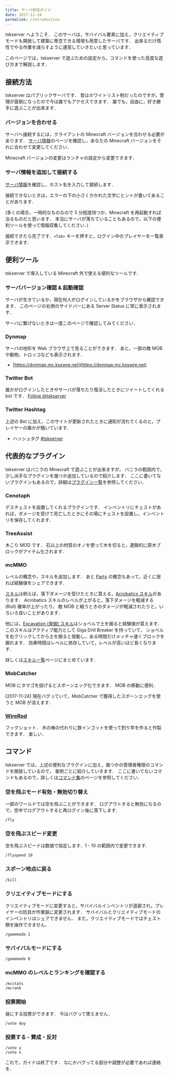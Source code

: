 ```yaml
---
title: サーバ参加ガイド
date: 2017-11-24
permalink: /introduction
---
```


tskserver へようこそ．
このサーバは，サバイバル要素に加え，クリエイティブモードも開放して建築に専念できる環境も用意したサーバです．
出来るだけ惰性でやる作業を減らすように運営していきたいと思っています．

このページでは，tskserver で遊ぶための設定から，コマンドを使った高度な遊び方まで解説します．

## 接続方法
tskserver はパブリックサーバです．
昔はホワイトリスト制だったのですが，管理が面倒になったので今は誰でもアクセスできます．
誰でも，自由に，好き勝手に遊ぶことが出来ます．

### バージョンを合わせる
サーバへ接続するには，クライアントの Minecraft バージョンを合わせる必要があります．
[サーバ情報](/about)のページを確認し，あなたの Minecraft バージョンをそれに合わせて変更してください．

Minecraft バージョンの変更はランチャの設定から変更できます．

### サーバ情報を追加して接続する
[サーバ情報](/about)を確認し，ホスト名を入力して接続します．

接続できないときは，エラーの下の小さくかかれた文字にヒントが書いてあることがあります．

(多くの場合，一時的なものなので 5 分程度待つか，Minecraft を再起動すれば治るものだと思います．
本当にサーバが落ちていることもあるので，以下の便利ツールを使って情報収集してください．)

接続できたら完了です．`<Tab>` キーを押すと，ログイン中のプレイヤーを一覧表示できます．


## 便利ツール
tskserver で導入している Minecraft 外で使える便利なツールです．

### サーババージョン確認 & 起動確認
サーバが生きているか，現在何人がログインしているかをブラウザから確認できます．
このページの右側のサイドバーにある Server Status に常に表示されます．

サーバに繋げないときは一度このページで確認してみてください．

### Dynmap
サーバの地形を Web ブラウザ上で見ることができます．
あと，一部の敵 MOB や動物，トロッコなども表示されます．

* [https://dynmap.mc.ksswre.net](https://dynmap.mc.ksswre.net)

### Twitter Bot
誰かがログインしたときやサーバが落ちたり復活したときにツイートしてくれる bot です．
<a href="https://twitter.com/tskserver?ref_src=twsrc%5Etfw" class="twitter-follow-button" data-dnt="true" data-show-count="false">Follow @tskserver</a>
<script async src="https://platform.twitter.com/widgets.js" charset="utf-8"></script>


### Twitter Hashtag
上述の Bot に加え，このサイトが更新されたときに通知が流れてくるのと，プレイヤーの誰かが騒いています．

* ハッシュタグ [#tskserver](https://twitter.com/search?q=%23tskserver)



## 代表的なプラグイン
tskserver はバニラの Minecraft で遊ぶことが出来ますが，
バニラの範囲内で，少し派手なプラグインを幾つか追加しているので紹介します．
ここに書いてないプラグインもあるので，詳細は[プラグイン一覧](/plugins)を参照してください．

### Cenotaph
デスチェストを設置してくれるプラグインです．
インベントリにチェストがあれば，ダメージを受けて死亡したときにその場にチェストを設置し，インベントリを保存してくれます．

### TreeAssist
木こり MOD です．
石以上の材質のオノを使って木を切ると，連鎖的に原木ブロックがアイテム化されます．

### mcMMO
レベルの概念や，スキルを追加します．
あと [Party](/mcMMO/party) の概念もあって，近くに居れば経験値をシェアできます．

[スキル](/mcMMO/skills)は例えば，落下ダメージを受けたときに貰える，[Acrobatics スキル](https://mc.ksswre.net/mcMMO/skills/#tocAnchor-1-1)があります．
Acrobatics スキルのレベルが上がると，落下ダメージを軽減する (Roll) 確率が上がったり，
敵 MOB と戦うときのダメージが軽減されたりと，いろいろ良いことがあります．

他には，[Excavation (発掘) スキル](https://mc.ksswre.net/mcMMO/skills/#tocAnchor-1-15)はショベルで土を掘ると経験値が貰えます．
このスキルはアクティブ能力として Giga Drill Breaker を持っていて，
ショベルを右クリックしてから土を掘ると発動し，ある時間だけメッチャ速くブロックを掘れます．
効果時間はレベルに依存していて，レベルが高いほど長くなります．

詳しくは[スキル一覧](/mcMMO/skills)ページにまとめています．

### MobCatcher
MOB にタマゴを投げるとスポーンエッグ化できます．
MOB の移動に便利．

[2017-11-24] 現在バグっていて，MobCatcher で獲得したスポーンエッグを使うと MOB が消えます．

### [WireRod](http://forum.minecraftuser.jp/viewtopic.php?f=38&t=21210&p=188854#p188854)
フックショット．
木の棒の代わりに鉄インゴットを使って釣り竿を作ると作製できます．
楽しい．


## コマンド
tskserver では，上述の便利なプラグインに加え，幾つかの管理者権限のコマンドを開放しているので，
事例ごとに紹介していきます．
ここに書いてないコマンドもあるので，詳しくは[コマンド集](/commands)のページを参照してください．

### 空を飛ぶモード有効・無効切り替え
一部のワールドでは空を飛ぶことができます．
ログアウトすると無効になるので，空中でログアウトすると再ログイン後に落下します．
```
/fly
```

### 空を飛ぶスピード変更
空を飛ぶスピードは数値で指定します．1 - 10 の範囲内で変更できます．
```
/flyspeed 10
```

### スポーン地点に戻る
```
/kill
```

### クリエイティブモードにする
クリエイティブモードに変更すると，サバイバルインベントリが退避され，プレイヤーの防具が作業服に変更されます．
サバイバルとクリエイティブモードのインベントリはシェアできません．
また，クリエイティブモードではチェスト類を操作できません．

```
/gamemode 1
```

### サバイバルモードにする
```
/gamemode 0
```

### mcMMO のレベルとランキングを確認する
```
/mcstats
/mcrank
```

### 投票開始
昼にする投票ができます．
今はバグって使えません．
```
/vote day
```

### 投票する - 賛成・反対
```
/vote y
/vote n
```

これで，ガイドは終了です．
なにかバグってる部分や調整が必要であれば連絡を．
